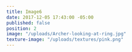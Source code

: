 ```yaml
---
title: Image6
date: 2017-12-05 17:43:00 -05:00
published: false
position: 2
image: "/uploads/Archer-looking-at-ring.jpg"
texture-image: "/uploads/textures/pink.png"
---
```


